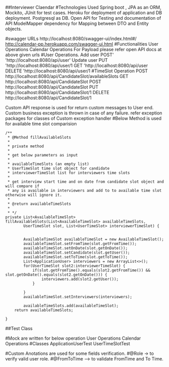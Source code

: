 ##Interviewer Claendar
#Technologies Used
Spring boot , JPA as an ORM, Mockito, JUnit for test cases.
Heroku for deployment of application and DB deployment.
Postgresql as DB.
Open API for Testing and documentation of API
ModelMapper dependency for Mapping between DTO and Entity objects.

#swagger URLs
http://localhost:8080/swagger-ui/index.html#/
http://calendar-pp.herokuapp.com/swagger-ui.html
#Functionalities
User Operations
Calendar Operations
For Payload please refer open API docs at above given urls 
#User Operations.
Add user
POST' 
  'http://localhost:8080/api/user'
Update user
PUT
  'http://localhost:8080/api/user/1
GET
  'http://localhost:8080/api/user
DELETE
  'http://localhost:8080/api/user/1
#TimeSlot Operation
POST
http://localhost:8080/api/CandidateSlot/availableSlots
GET
http://localhost:8080/api/CandidateSlot
POST
http://localhost:8080/api/CandidateSlot
PUT
http://localhost:8080/api/CandidateSlot/1
DELETE
http://localhost:8080/api/CandidateSlot/1

Custom API response is used for return custom messages to User end.
Custom business exception is thrown in case of any failure.
refer exception packages for classes of Custom exception handler
#Below Method is used for available time slot comparision

	/**
	 * @Method fillAvailableSlots 
	 * 
	 * private method 
	 * 
	 * get below parameters as input
	 * 
	 * availableTimeSlots (an empty list)
	 * UserTimeSlot time slot object for candidate
	 * interviewerTimeSlot list for interviewers time slots
	 * 
	 * get interview start time and on date from candidate slot object and will compare if 
	 * any is available in interviewers and add to to available time slot otherwise will ignore it.
	 * 
	 * @return availableTimeSlots
	 * 
	 * */
	private List<AvailableTimeSlot> fillAvailableSlots(List<AvailableTimeSlot> availableTimeSlots,
			UserTimeSlot slot, List<UserTimeSlot> interviewerTimeSlot) {

		
			AvailableTimeSlot availableTimeSlot = new AvailableTimeSlot();
			availableTimeSlot.setFromTime(slot.getFromTime());
			availableTimeSlot.setOnDate(slot.getOnDate());
			availableTimeSlot.setCandidate(slot.getUser());
			availableTimeSlot.setToTime(slot.getToTime());
			List<ApplicationUser> interviewers = new ArrayList<>();
			for(UserTimeSlot slot2:interviewerTimeSlot) {
				if(slot.getFromTime().equals(slot2.getFromTime()) && slot.getOnDate().equals(slot2.getOnDate())) {
					interviewers.add(slot2.getUser());
				}
				
			}
			availableTimeSlot.setInterviewers(interviewers);
			
			availableTimeSlots.add(availableTimeSlot);
		return availableTimeSlots;

	}

##Test Class

#Mock are written for below operation
User Operations
Calendar Operations
#Classes
ApplicationUserTest
UserTimeSlotTest

#Custom Anotations are used for some fields verification.
#@Role -> to verify valid user role.
#@FromToTime  --> to validate FromTime and To Time.

